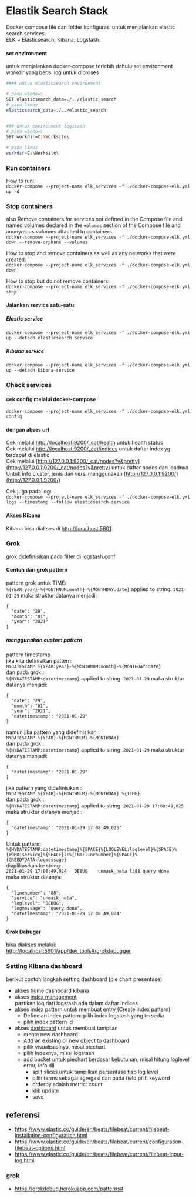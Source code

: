 # Elastik Search Stack

Docker compose file dan folder konfigurasi untuk menjalankan elastic search services.   
ELK = Elasticsearch, Kibana, Logstash.

#### set environment
untuk menjalankan docker-compose terlebih dahulu set environment workdir yang berisi log untuk diproses
```bash
#### untuk elasticsearch environment

# pada windows 
SET elasticsearch_data=./../elastic_search
# pada linux
elasticsearch_data=./../elastic_search


### untuk environment logstash
# pada windows
SET workdir=C:\Worksite\

# pada linux
workdir=C:\Worksite\

```

### Run containers   
How to run:   
`docker-compose --project-name elk_services -f ./docker-compose-elk.yml up -d`


### Stop containers
also Remove containers for services not defined in the Compose file and named volumes declared in the `volumes` section of the Compose file and anonymous volumes attached to containers.   
`docker-compose --project-name elk_services -f ./docker-compose-elk.yml down --remove-orphans --volumes`
   
How to stop and remove containers  as well as any networks that were created:   
`docker-compose --project-name elk_services -f ./docker-compose-elk.yml down`   
   
How to stop but do not remove containers:   
`docker-compose --project-name elk_services -f ./docker-compose-elk.yml stop`   

#### Jalankan service satu-satu:
##### Elastic service
`docker-compose --project-name elk_services -f ./docker-compose-elk.yml up --detach elasticsearch-service`

##### Kibana service
`docker-compose --project-name elk_services -f ./docker-compose-elk.yml up --detach kibana-service`


### Check services

#### cek config melalui docker-compose
   
`docker-compose --project-name elk_services -f ./docker-compose-elk.yml config`

#### dengan akses url
   
Cek melalui [http://localhost:9200/_cat/health](http://localhost:9200/_cat/health?pretty=true) untuk health status  
Cek melalui [http://localhost:9200/_cat/indices](http://localhost:9200/_cat/indices) untuk daftar index yg terdapat di elastic   
Cek melalui [http://127.0.0.1:9200/_cat/nodes?v&pretty](http://127.0.0.1:9200/_cat/nodes?v&pretty) untuk daftar nodes dan loadnya   
Untuk info cluster, jenis dan versi menggunakan [http://127.0.0.1:9200/](http://127.0.0.1:9200/)

Cek juga pada log:   
`docker-compose --project-name elk_services -f ./docker-compose-elk.yml logs --timestamp --follow elasticsearch-service`

#### Akses Kibana
Kibana bisa diakses di [http://localhost:5601](http://localhost:5601)

### Grok
grok didefinisikan pada filter di logstash.conf 
#### Contoh dari grok pattern   

pattern grok untuk TIME:   
`%{YEAR:year}-%{MONTHNUM:month}-%{MONTHDAY:date}` applied to string: `2021-01-29` maka struktur datanya menjadi:
```
{
  "date": "29",
  "month": "01",
  "year": "2021"
}
```
##### menggunakan custom pattern
pattern timestamp   
jika kita definisikan pattern:   
`MYDATESTAMP %{YEAR:year}-%{MONTHNUM:month}-%{MONTHDAY:date}`   
dan pada grok :   
`%{MYDATESTAMP:datetimestamp}` applied to string: `2021-01-29` maka struktur datanya menjadi:
```
{
  "date": "29",
  "month": "01",
  "year": "2021",
  "datetimestamp": "2021-01-29"
}
```
namun jika pattern yang didefinisikan :   
`MYDATESTAMP %{YEAR}-%{MONTHNUM}-%{MONTHDAY}`   
dan pada grok :   
`%{MYDATESTAMP:datetimestamp}` applied to string: `2021-01-29` maka struktur datanya menjadi:
```
{
  "datetimestamp": "2021-01-29"
}
```
   
jika pattern yang didefinisikan :   
`MYDATESTAMP %{YEAR}-%{MONTHNUM}-%{MONTHDAY} %{TIME}`   
dan pada grok :   
`%{MYDATESTAMP:datetimestamp}` applied to string: `2021-01-29 17:08:49,025` maka struktur datanya menjadi:
```
{
  "datetimestamp": "2021-01-29 17:08:49,025"
}
```

Untuk pattern:   
`%{MYDATESTAMP:datetimestamp}%{SPACE}%{LOGLEVEL:loglevel}%{SPACE}%{WORD:service}%{SPACE}l:%{INT:linenumber}%{SPACE}%{GREEDYDATA:logmessage}`   
diaplikasikan ke string:   
`2021-01-29 17:08:49,024   DEBUG    unmask_neta l:88 query done`   
maka struktur datanya:   
```
{
  "linenumber": "88",
  "service": "unmask_neta",
  "loglevel": "DEBUG",
  "logmessage": "query done",
  "datetimestamp": "2021-01-29 17:08:49,024"
}
```

#### Grok Debuger
bisa diakses melalui:   
[http://localhost:5601/app/dev_tools#/grokdebugger](http://localhost:5601/app/dev_tools#/grokdebugger)

### Setting Kibana dashboard
berikut contoh langkah setting dashboard (pie chart presentase)
 - akses [home dashboard kibana](http://localhost:5601/app/home) 
 - akses [index management](http://localhost:5601/app/management/data/index_management/indices)   
   pastikan log dari logstash ada dalam daftar indices
 - akses [index pattern](http://localhost:5601/app/management/kibana/indexPatterns) untuk membuat entry (Create index pattern)   
     - Define an index pattern: pilih index logstash yang tersedia 
     - pilih index pattern id 
 - akses [dashboard](http://localhost:5601/app/dashboards) untuk membuat tampilan
     - create new dashboard
     - Add an existing or new object to dashboard
     - pilih visualisasinya, misal piechart
     - pilih indexnya, misal logstash
     - add bucket untuk piechart berdasar kebutuhan, misal hitung loglevel error, info dll
         - split slices untuk tampilkan persentase tiap log level
         - pilih terms sebagai agregasi dan pada field pilih keyword
         - orderby adalah metric: count 
         - klik update
         - save

## referensi

 - https://www.elastic.co/guide/en/beats/filebeat/current/filebeat-installation-configuration.html
 - https://www.elastic.co/guide/en/beats/filebeat/current/configuration-filebeat-options.html
 - https://www.elastic.co/guide/en/beats/filebeat/current/filebeat-input-log.html

### grok
 - https://grokdebug.herokuapp.com/patterns#